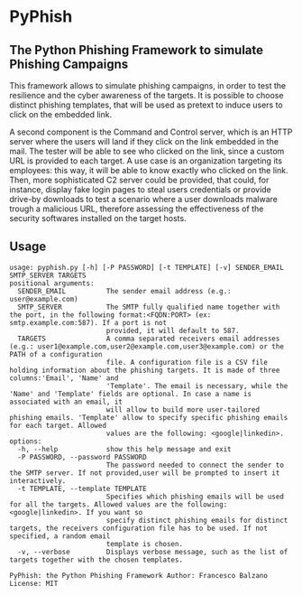# PyPhish
## The Python Phishing Framework to simulate Phishing Campaigns

This framework allows to simulate phishing campaigns, in order to test the resilience and the cyber awareness of the targets. It is possible to choose distinct phishing templates, that will be used as pretext to induce users to click on the embedded link. 

A second component is the Command and Control server, which is an HTTP server where the users will land if they click on the link embedded in the mail. The tester will be able to see who clicked on the link, since a custom URL is provided to each target. A use case is an organization targeting its employees: this way, it will be able to know exactly who clicked on the link. Then, more sophisticated C2 server could be provided, that could, for instance, display fake login pages to steal users credentials or provide drive-by downloads to test a scenario where a user downloads malware trough a malicious URL, therefore assessing the effectiveness of the security softwares installed on the target hosts.

## Usage

```
usage: pyphish.py [-h] [-P PASSWORD] [-t TEMPLATE] [-v] SENDER_EMAIL SMTP_SERVER TARGETS
positional arguments:
  SENDER_EMAIL          The sender email address (e.g.: user@example.com)
  SMTP_SERVER           The SMTP fully qualified name together with the port, in the following format:<FQDN:PORT> (ex: smtp.example.com:587). If a port is not
                        provided, it will default to 587.
  TARGETS               A comma separated receivers email addresses (e.g.: user1@example.com,user2@example.com,user3@example.com) or the PATH of a configuration
                        file. A configuration file is a CSV file holding information about the phishing targets. It is made of three columns:'Email', 'Name' and
                        'Template'. The email is necessary, while the 'Name' and 'Template' fields are optional. In case a name is associated with an email, it
                        will allow to build more user-tailored phishing emails. 'Template' allow to specify specific phishing emails for each target. Allowed
                        values are the following: <google|linkedin>.
options:
  -h, --help            show this help message and exit
  -P PASSWORD, --password PASSWORD
                        The password needed to connect the sender to the SMTP server. If not provided,user will be prompted to insert it interactively.
  -t TEMPLATE, --template TEMPLATE
                        Specifies which phishing emails will be used for all the targets. Allowed values are the following: <google|linkedin>. If you want so
                        specify distinct phishing emails for distinct targets, the receivers configuration file has to be used. If not specified, a random email
                        template is chosen.
  -v, --verbose         Displays verbose message, such as the list of targets together with the chosen templates.

PyPhish: the Python Phishing Framework Author: Francesco Balzano License: MIT
```